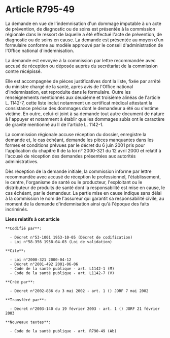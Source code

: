 # Article R795-49

La demande en vue de l'indemnisation d'un dommage imputable à un acte de prévention, de diagnostic ou de soins est présentée
à la commission régionale dans le ressort de laquelle a été effectué l'acte de prévention, de diagnostic ou de soins en
cause. La demande est présentée au moyen d'un formulaire conforme au modèle approuvé par le conseil d'administration de
l'Office national d'indemnisation.

La demande est envoyée à la commission par lettre recommandée avec accusé de réception ou déposée auprès du secrétariat de la
commission contre récépissé.

Elle est accompagnée de pièces justificatives dont la liste, fixée par arrêté du ministre chargé de la santé, après avis de
l'Office national d'indemnisation, est reproduite dans le formulaire. Outre les renseignements mentionnés aux deuxième et
troisième alinéas de l'article L. 1142-7, cette liste inclut notamment un certificat médical attestant la consistance précise
des dommages dont le demandeur a été ou s'estime victime. En outre, celui-ci joint à sa demande tout autre document de nature
à l'appuyer et notamment à établir que les dommages subis ont le caractère de gravité mentionné au II de l'article L. 1142-1.

La commission régionale accuse réception du dossier, enregistre la demande et, le cas échéant, demande les pièces manquantes
dans les formes et conditions prévues par le décret du 6 juin 2001 pris pour l'application du chapitre II de la loi n°
2000-321 du 12 avril 2000 et relatif à l'accusé de réception des demandes présentées aux autorités administratives.

Dès réception de la demande initiale, la commission informe par lettre recommandée avec accusé de réception le professionnel,
l'établissement, le centre, l'organisme de santé ou le producteur, l'exploitant ou le distributeur de produits de santé dont
la responsabilité est mise en cause, le cas échéant, par le demandeur. La partie mise en cause indique sans délai à la
commission le nom de l'assureur qui garantit sa responsabilité civile, au moment de la demande d'indemnisation ainsi qu'à
l'époque des faits incriminés.

**Liens relatifs à cet article**

	**Codifié par**:

	  - Décret n°53-1001 1953-10-05 (Décret de codification)
	  - Loi n°58-356 1958-04-03 (Loi de validation)

	**Cite**:

	  - Loi n°2000-321 2000-04-12
	  - Décret n°2001-492 2001-06-06
	  - Code de la santé publique - art. L1142-1 (M)
	  - Code de la santé publique - art. L1142-7 (V)

	**Créé par**:

	  - Décret n°2002-886 du 3 mai 2002 - art. 1 () JORF 7 mai 2002

	**Transféré par**:

	  - Décret n°2003-140 du 19 février 2003 - art. 1 () JORF 21 février 2003

	**Nouveaux textes**:

	  - Code de la santé publique - art. R790-49 (Ab)
